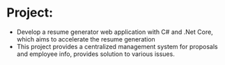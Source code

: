 
# Project:
- Develop a resume generator web application with C# and .Net Core, which aims to accelerate the resume generation
- This project provides a centralized management system for proposals and employee info, provides solution to various issues.
